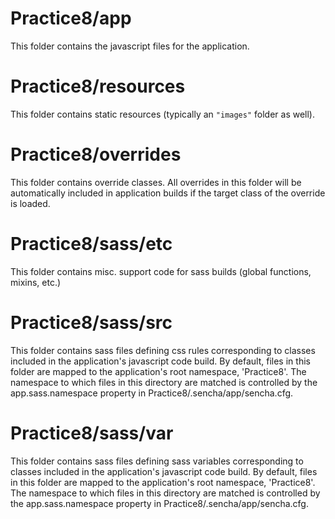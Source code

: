 # Practice8/app

This folder contains the javascript files for the application.

# Practice8/resources

This folder contains static resources (typically an `"images"` folder as well).

# Practice8/overrides

This folder contains override classes. All overrides in this folder will be 
automatically included in application builds if the target class of the override
is loaded.

# Practice8/sass/etc

This folder contains misc. support code for sass builds (global functions, 
mixins, etc.)

# Practice8/sass/src

This folder contains sass files defining css rules corresponding to classes
included in the application's javascript code build.  By default, files in this 
folder are mapped to the application's root namespace, 'Practice8'. The
namespace to which files in this directory are matched is controlled by the
app.sass.namespace property in Practice8/.sencha/app/sencha.cfg. 

# Practice8/sass/var

This folder contains sass files defining sass variables corresponding to classes
included in the application's javascript code build.  By default, files in this 
folder are mapped to the application's root namespace, 'Practice8'. The
namespace to which files in this directory are matched is controlled by the
app.sass.namespace property in Practice8/.sencha/app/sencha.cfg. 
